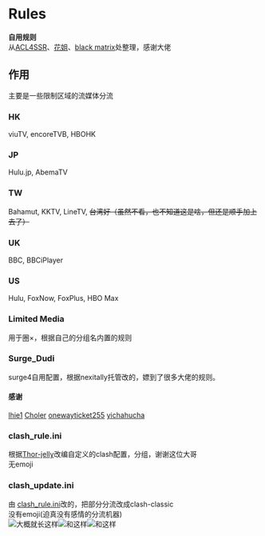 # Rules
__自用规则__   
从[ACL4SSR](https://github.com/ACL4SSR/ACL4SSR)、[花姐](https://github.com/DivineEngine/Profiles/tree/master/Clash)、[black matrix](https://github.com/blackmatrix7/ios_rule_script)处整理，感谢大佬  
## 作用  
主要是一些限制区域的流媒体分流  
### HK  
viuTV, encoreTVB, HBOHK
### JP  
Hulu.jp, AbemaTV
### TW  
Bahamut, KKTV, LineTV, ~~台湾好（虽然不看，也不知道这是啥，但还是顺手加上去了）~~    
### UK  
BBC, BBCiPlayer  
### US  
Hulu, FoxNow, FoxPlus, HBO Max   
### Limited Media  
用于圈×，根据自己的分组名内置的规则  
### Surge_Dudi  
surge4自用配置，根据nexitally托管改的，嫖到了很多大佬的规则。  
#### 感谢  
[lhie1](https://github.com/lhie1/Rules/tree/master) [Choler](https://github.com/Choler/Surge) [onewayticket255](https://github.com/onewayticket255/Surge-Script) [yichahucha
](https://github.com/yichahucha/surge/tree/master)
### clash_rule.ini  
根据[Thor-jelly](https://github.com/Thor-jelly/MyClashRule)改编自定义的clash配置，分组，谢谢这位大哥     
无emoji
### clash_update.ini  
由 [clash_rule.ini](https://github.com/JessYi228/Something/blob/master/clash_update.ini)改的，把部分分流改成clash-classic  
没有emoji(迫真没有感情的分流机器)  
![大概就长这样](https://github.com/JessYi228/Something/blob/Pictures/sample1.png)![和这样](https://github.com/JessYi228/Something/blob/Pictures/sample2.png)![和这样](https://github.com/JessYi228/Something/blob/Pictures/sample3.png)



